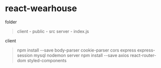 # react-wearhouse

folder
 > client
    - public
    - src
 > server
     - index.js

client
  > npm install --save body-parser cookie-parser cors express express-session mysql nodemon
server
  > npm install --save axios react-router-dom styled-components
